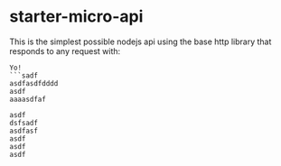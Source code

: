 # starter-micro-api

This is the simplest possible nodejs api using the base http library that responds to any request with:   
```ddd
Yo! 
```sadf
asdfasdfdddd
asdf
aaaasdfaf

asdf
dsfsadf
asdfasf
asdf
asdf
asdf
